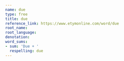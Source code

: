 ```yaml
---
name: due
type: free
title: due
reference_link: https://www.etymonline.com/word/due
root_name: 
root_language: 
denotation: 
word_sums:
- sum: 'Due + '
  respelling: due
---
```

